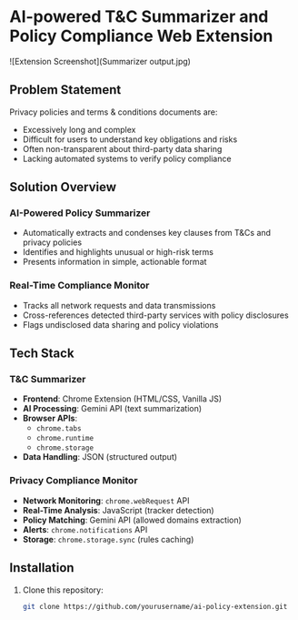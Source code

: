 # AI-powered T&C Summarizer and Policy Compliance Web Extension

![Extension Screenshot](Summarizer output.jpg)
## Problem Statement

Privacy policies and terms & conditions documents are:
- Excessively long and complex
- Difficult for users to understand key obligations and risks
- Often non-transparent about third-party data sharing
- Lacking automated systems to verify policy compliance

## Solution Overview

### AI-Powered Policy Summarizer
- Automatically extracts and condenses key clauses from T&Cs and privacy policies
- Identifies and highlights unusual or high-risk terms
- Presents information in simple, actionable format

### Real-Time Compliance Monitor
- Tracks all network requests and data transmissions
- Cross-references detected third-party services with policy disclosures
- Flags undisclosed data sharing and policy violations

## Tech Stack

### T&C Summarizer
- **Frontend**: Chrome Extension (HTML/CSS, Vanilla JS)
- **AI Processing**: Gemini API (text summarization)
- **Browser APIs**: 
  - `chrome.tabs`
  - `chrome.runtime`
  - `chrome.storage`
- **Data Handling**: JSON (structured output)

### Privacy Compliance Monitor
- **Network Monitoring**: `chrome.webRequest` API
- **Real-Time Analysis**: JavaScript (tracker detection)
- **Policy Matching**: Gemini API (allowed domains extraction)
- **Alerts**: `chrome.notifications` API
- **Storage**: `chrome.storage.sync` (rules caching)

## Installation

1. Clone this repository:
   ```bash
   git clone https://github.com/yourusername/ai-policy-extension.git
